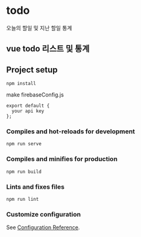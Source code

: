 # todo
오늘의 할일 및 지난 할일 통계
## vue todo 리스트 및 통계

## Project setup
```
npm install
```
make firebaseConfig.js
```
export default {
  your api key
};
```

### Compiles and hot-reloads for development
```
npm run serve
```

### Compiles and minifies for production
```
npm run build
```

### Lints and fixes files
```
npm run lint
```

### Customize configuration
See [Configuration Reference](https://cli.vuejs.org/config/).
